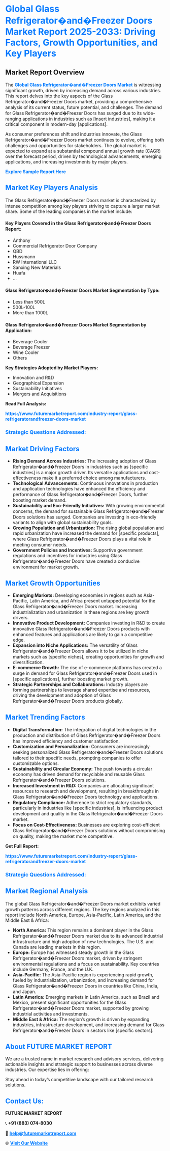 <h1 style="color: #007BFF;">Global Glass Refrigerator�and�Freezer Doors Market Report 2025-2033: Driving Factors, Growth Opportunities, and Key Players</h1>

<section id="overview">
<h2>Market Report Overview</h2>
<p>The <a href="https://www.futuremarketreport.com/industry-report/glass-refrigeratorandfreezer-doors-market" style="color: #007BFF; text-decoration: none;"><strong>Global Glass Refrigerator�and�Freezer Doors Market</strong></a> is witnessing significant growth, driven by increasing demand across various industries. This report delves into the key aspects of the Glass Refrigerator�and�Freezer Doors market, providing a comprehensive analysis of its current status, future potential, and challenges. The demand for Glass Refrigerator�and�Freezer Doors has surged due to its wide-ranging applications in industries such as [insert industries], making it a critical component in modern-day [applications].</p>
<p>As consumer preferences shift and industries innovate, the Glass Refrigerator�and�Freezer Doors market continues to evolve, offering both challenges and opportunities for stakeholders. The global market is expected to expand at a substantial compound annual growth rate (CAGR) over the forecast period, driven by technological advancements, emerging applications, and increasing investments by major players.</p>
</section>

<section id="overview">
<p><a href="https://www.futuremarketreport.com/request-sample/reportId=106017" style="color: #007BFF; text-decoration: none;"><strong>Explore Sample Report Here</strong></a></p>
</section>

<section id="key-players">
<h2 style="color: #007BFF;">Market Key Players Analysis</h2>
<p>The Glass Refrigerator�and�Freezer Doors market is characterized by intense competition among key players striving to capture a larger market share. Some of the leading companies in the market include:</p>
<h4>Key Players Covered in the Glass Refrigerator�and�Freezer Doors Report:</h4>
<ul><li>Anthony</li><li>Commercial Refrigerator Door Company</li><li>QBD</li><li>Hussmann</li><li>RW International LLC</li><li>Sanxing New Materials</li><li>Huafa</li><li>...</li></ul>
<h4>Glass Refrigerator�and�Freezer Doors Market Segmentation by Type:</h4>
<ul><li>Less than 500L</li><li>500L-100L</li><li>More than 1000L</li></ul>

<h4>Glass Refrigerator�and�Freezer Doors Market Segmentation by Application:</h4>
<ul><li>Beverage Cooler</li><li>Beverage Freezer</li><li>Wine Cooler</li><li>Others</li></ul>
<p><strong>Key Strategies Adopted by Market Players:</strong></p>
<ul>
<li>Innovation and R&D</li>
<li>Geographical Expansion</li>
<li>Sustainability Initiatives</li>
<li>Mergers and Acquisitions</li>
</ul>
</section>

<section>
<p><strong>Read Full Analysis: </strong></p><a href="https://www.futuremarketreport.com/industry-report/glass-refrigeratorandfreezer-doors-market" style="color: #007BFF; text-decoration: none;"><strong>https://www.futuremarketreport.com/industry-report/glass-refrigeratorandfreezer-doors-market</strong></a>
<h3 style="color: #007BFF;">Strategic Questions Addressed:</h3>
</section>

<section id="driving-factors">
<h2 style="color: #007BFF;">Market Driving Factors</h2>
<ul>
<li><strong>Rising Demand Across Industries:</strong> The increasing adoption of Glass Refrigerator�and�Freezer Doors in industries such as [specific industries] is a major growth driver. Its versatile applications and cost-effectiveness make it a preferred choice among manufacturers.</li>
<li><strong>Technological Advancements:</strong> Continuous innovations in production and application technologies have enhanced the efficiency and performance of Glass Refrigerator�and�Freezer Doors, further boosting market demand.</li>
<li><strong>Sustainability and Eco-Friendly Initiatives:</strong> With growing environmental concerns, the demand for sustainable Glass Refrigerator�and�Freezer Doors solutions has surged. Companies are investing in eco-friendly variants to align with global sustainability goals.</li>
<li><strong>Growing Population and Urbanization:</strong> The rising global population and rapid urbanization have increased the demand for [specific products], where Glass Refrigerator�and�Freezer Doors plays a vital role in meeting consumer needs.</li>
<li><strong>Government Policies and Incentives:</strong> Supportive government regulations and incentives for industries using Glass Refrigerator�and�Freezer Doors have created a conducive environment for market growth.</li>
</ul>
</section>

<section id="growth-opportunities">
<h2 style="color: #007BFF;">Market Growth Opportunities</h2>
<ul>
<li><strong>Emerging Markets:</strong> Developing economies in regions such as Asia-Pacific, Latin America, and Africa present untapped potential for the Glass Refrigerator�and�Freezer Doors market. Increasing industrialization and urbanization in these regions are key growth drivers.</li>
<li><strong>Innovative Product Development:</strong> Companies investing in R&D to create innovative Glass Refrigerator�and�Freezer Doors products with enhanced features and applications are likely to gain a competitive edge.</li>
<li><strong>Expansion into Niche Applications:</strong> The versatility of Glass Refrigerator�and�Freezer Doors allows it to be utilized in niche markets such as [specific niches], creating opportunities for growth and diversification.</li>
<li><strong>E-commerce Growth:</strong> The rise of e-commerce platforms has created a surge in demand for Glass Refrigerator�and�Freezer Doors used in [specific applications], further boosting market growth.</li>
<li><strong>Strategic Partnerships and Collaborations:</strong> Industry players are forming partnerships to leverage shared expertise and resources, driving the development and adoption of Glass Refrigerator�and�Freezer Doors products globally.</li>
</ul>
</section>

<section id="trending-factors">
<h2 style="color: #007BFF;">Market Trending Factors</h2>
<ul>
<li><strong>Digital Transformation:</strong> The integration of digital technologies in the production and distribution of Glass Refrigerator�and�Freezer Doors has improved efficiency and customer satisfaction.</li>
<li><strong>Customization and Personalization:</strong> Consumers are increasingly seeking personalized Glass Refrigerator�and�Freezer Doors solutions tailored to their specific needs, prompting companies to offer customizable options.</li>
<li><strong>Sustainability and Circular Economy:</strong> The push towards a circular economy has driven demand for recyclable and reusable Glass Refrigerator�and�Freezer Doors solutions.</li>
<li><strong>Increased Investment in R&D:</strong> Companies are allocating significant resources to research and development, resulting in breakthroughs in Glass Refrigerator�and�Freezer Doors technology and applications.</li>
<li><strong>Regulatory Compliance:</strong> Adherence to strict regulatory standards, particularly in industries like [specific industries], is influencing product development and quality in the Glass Refrigerator�and�Freezer Doors market.</li>
<li><strong>Focus on Cost-Effectiveness:</strong> Businesses are exploring cost-efficient Glass Refrigerator�and�Freezer Doors solutions without compromising on quality, making the market more competitive.</li>
</ul>
</section>

<section>
<p><strong>Get Full Report: </strong></p><a href="https://www.futuremarketreport.com/industry-report/glass-refrigeratorandfreezer-doors-market" style="color: #007BFF; text-decoration: none;"><strong>https://www.futuremarketreport.com/industry-report/glass-refrigeratorandfreezer-doors-market</strong></a>
<h3 style="color: #007BFF;">Strategic Questions Addressed:</h3>
</section>


<section id="regional-analysis">
<h2 style="color: #007BFF;">Market Regional Analysis</h2>
<p>The global Glass Refrigerator�and�Freezer Doors market exhibits varied growth patterns across different regions. The key regions analyzed in this report include North America, Europe, Asia-Pacific, Latin America, and the Middle East & Africa:</p>
<ul>
<li><strong>North America:</strong> This region remains a dominant player in the Glass Refrigerator�and�Freezer Doors market due to its advanced industrial infrastructure and high adoption of new technologies. The U.S. and Canada are leading markets in this region.</li>
<li><strong>Europe:</strong> Europe has witnessed steady growth in the Glass Refrigerator�and�Freezer Doors market, driven by stringent environmental regulations and a focus on sustainability. Key countries include Germany, France, and the U.K.</li>
<li><strong>Asia-Pacific:</strong> The Asia-Pacific region is experiencing rapid growth, fueled by industrialization, urbanization, and increasing demand for Glass Refrigerator�and�Freezer Doors in countries like China, India, and Japan.</li>
<li><strong>Latin America:</strong> Emerging markets in Latin America, such as Brazil and Mexico, present significant opportunities for the Glass Refrigerator�and�Freezer Doors market, supported by growing industrial activities and investments.</li>
<li><strong>Middle East & Africa:</strong> The region’s growth is driven by expanding industries, infrastructure development, and increasing demand for Glass Refrigerator�and�Freezer Doors in sectors like [specific sectors].</li>
</ul>
</section>

<footer>
<h2 style="color: #007BFF;">About FUTURE MARKET REPORT</h2>
<p>We are a trusted name in market research and advisory services, delivering actionable insights and strategic support to businesses across diverse industries. Our expertise lies in offering:</p>

<p>Stay ahead in today’s competitive landscape with our tailored research solutions.</p>

<h2 style="color: #007BFF;">Contact Us:</h2>
<p><strong>FUTURE MARKET REPORT</strong></p>
<p>📞 <strong>+91 (883) 074-8030</strong></p>
<p>📧 <strong><a href="mailto:help@futuremarketreport.com" style="color: #007BFF;">help@futuremarketreport.com</a></strong></p>
<p>🌐 <strong><a href="https://www.futuremarketreport.com/" style="color: #007BFF;">Visit Our Website</a></strong></p>
</footer>